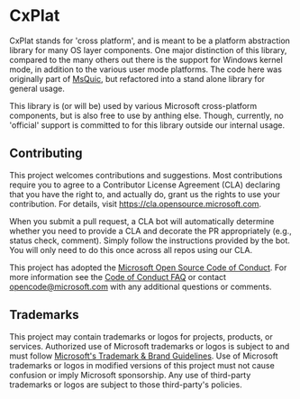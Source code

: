 # CxPlat

CxPlat stands for 'cross platform', and is meant to be a platform abstraction library for many OS layer components.
One major distinction of this library, compared to the many others out there is the support for Windows kernel mode, in addition to the various user mode platforms.
The code here was originally part of [MsQuic](https://github.com/microsoft/msquic), but refactored into a stand alone library for general usage.

This library is (or will be) used by various Microsoft cross-platform components, but is also free to use by anthing else.
Though, currently, no 'official' support is committed to for this library outside our internal usage.

## Contributing

This project welcomes contributions and suggestions.  Most contributions require you to agree to a
Contributor License Agreement (CLA) declaring that you have the right to, and actually do, grant us
the rights to use your contribution. For details, visit https://cla.opensource.microsoft.com.

When you submit a pull request, a CLA bot will automatically determine whether you need to provide
a CLA and decorate the PR appropriately (e.g., status check, comment). Simply follow the instructions
provided by the bot. You will only need to do this once across all repos using our CLA.

This project has adopted the [Microsoft Open Source Code of Conduct](https://opensource.microsoft.com/codeofconduct/).
For more information see the [Code of Conduct FAQ](https://opensource.microsoft.com/codeofconduct/faq/) or
contact [opencode@microsoft.com](mailto:opencode@microsoft.com) with any additional questions or comments.

## Trademarks

This project may contain trademarks or logos for projects, products, or services. Authorized use of Microsoft 
trademarks or logos is subject to and must follow 
[Microsoft's Trademark & Brand Guidelines](https://www.microsoft.com/en-us/legal/intellectualproperty/trademarks/usage/general).
Use of Microsoft trademarks or logos in modified versions of this project must not cause confusion or imply Microsoft sponsorship.
Any use of third-party trademarks or logos are subject to those third-party's policies.
